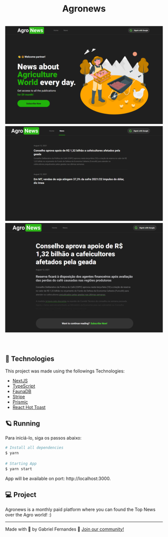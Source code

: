 <h1 align="center">
  Agronews
</h1>
<h1 align="center">
    <img alt="AgroNews" src=".github/agro-home.png" />
    <img alt="AgroNews" src=".github/agro-newspage.png" />
    <img alt="AgroNews" src=".github/single-newpage.png" />
</h1>

<br>

## 🧪 Technologies

This project was made using the followings Technologies:

- [NextJS](https://reactjs.org)
- [TypeScript](https://www.typescriptlang.org)
- [FaunaDB](https://fauna.com)
- [Stripe](https://stripe.com)
- [Prismic](https://prismic.io)
- [React Hot Toast](https://react-hot-toast.com)

## 🪐 Running

Para iniciá-lo, siga os passos abaixo:

```bash
# Install all dependencies
$ yarn

# Starting App
$ yarn start
```

App will be available on port: http://localhost:3000.

## 💻 Project

Agronews is a monthly paid platform where you can found the Top News over the Agro world! :)

---

Made with 🧡 by Gabriel Fernandes 👋 [Join our community!](https://ahub.tech/discord)
